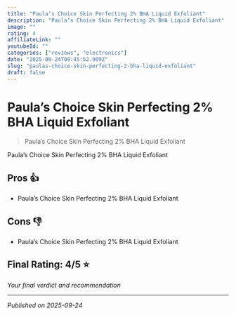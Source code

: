 ```yaml
---
title: "Paula’s Choice Skin Perfecting 2% BHA Liquid Exfoliant"
description: "Paula’s Choice Skin Perfecting 2% BHA Liquid Exfoliant"
image: ""
rating: 4
affiliateLink: ""
youtubeId: ""
categories: ["reviews", "electronics"]
date: "2025-09-24T09:45:52.909Z"
slug: "paulas-choice-skin-perfecting-2-bha-liquid-exfoliant"
draft: false
---
```


# Paula’s Choice Skin Perfecting 2% BHA Liquid Exfoliant



> Paula’s Choice Skin Perfecting 2% BHA Liquid Exfoliant

Paula’s Choice Skin Perfecting 2% BHA Liquid Exfoliant




## Pros 👍

- Paula’s Choice Skin Perfecting 2% BHA Liquid Exfoliant



## Cons 👎

- Paula’s Choice Skin Perfecting 2% BHA Liquid Exfoliant


## Final Rating: 4/5 ⭐

*Your final verdict and recommendation*



---

*Published on 2025-09-24*

